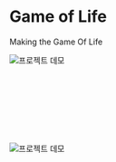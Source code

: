 # Game of Life
Making the Game Of Life

![프로젝트 데모](src/main/resources/static/images/demo.gif)
<br>
<br>
<br>
<br>
<br>
<br>
<br>
<br>
<br>
![프로젝트 데모](src/main/resources/static/images/demo2.gif)

